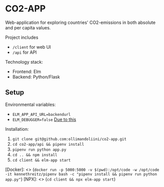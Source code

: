 # CO2-APP

Web-application for exploring countries' CO2-emissions in both absolute and per capita values.

Project includes
- `/client` for web UI
- `/api` for API

Technology stack:
- Frontend: Elm
- Backend: Python/Flask

## Setup

Environmental variables:
- `ELM_APP_API_URL=backendurl`
- `ELM_DEBUGGER=false` [Due to this](https://github.com/elm/compiler/issues/1802)


Installation:
1. `git clone git@github.com:ollimandoliini/co2-app.git`
2. `cd co2-app/api && pipenv install`
3. `pipenv run python app.py`
4. `cd .. && npm install`
5. `cd client && elm-app start`


[Docker]: <> (`docker run -p 5000:5000 -v $(pwd):/opt/code -w /opt/code -it kennethreitz/pipenv bash -c "pipenv install && pipenv run python app.py"`)
[NPX]: <> (`cd client && npx elm-app start`)